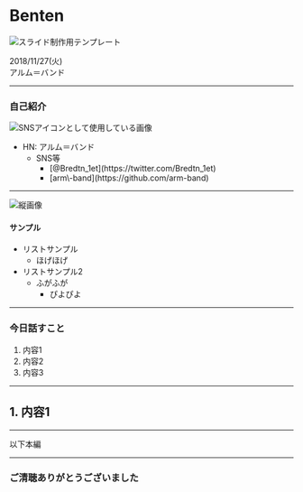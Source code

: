 # <i class="fa fa-files-o fa-fw" aria-hidden="true"></i>Benten

<img src="./img/eyecatch.jpg" alt="スライド制作用テンプレート" id="eyecatch">

2018/11/27(火)  
アルム＝バンド

---

### <i class="fa fa-address-book-o fa-fw" aria-hidden="true"></i>自己紹介

<img src="./img/marisu_mini.jpg" alt="SNSアイコンとして使用している画像" class="profile_icon">

- HN: アルム＝バンド
    - SNS等
        <ul class="fa-ul no_ls block">
            <li><i class="fa fa-twitter fa-li" aria-hidden="true"></i> [@Bredtn_1et](https://twitter.com/Bredtn_1et)</li>
            <li><i class="fa fa-github fa-li" aria-hidden="true"></i> [arm\-band](https://github.com/arm-band)</li>
        </ul>

---

<img src="./img/portforio_img.jpg" alt="縦画像" class="portforio">

#### <i class="fa fa-briefcase fa-fw" aria-hidden="true"></i>サンプル

- リストサンプル
    - ほげほげ
- リストサンプル2
    - ふがふが
        - ぴよぴよ

---

### <i class="fa fa-comment fa-fw" aria-hidden="true"></i>今日話すこと

1. 内容1
2. 内容2
3. 内容3

---

## 1. 内容1

---

以下本編

---

### ご清聴ありがとうございました